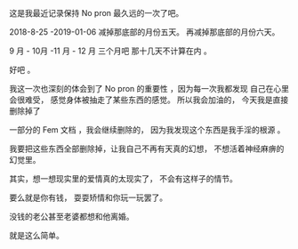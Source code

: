 
这是我最近记录保持 No pron  最久远的一次了吧。 

2018-8-25  -2019-01-06      减掉那底部的月份五天。    再减掉那底部的月份六天。  

 9 月 - 10月 -11 月 - 12 月      三个月吧 那十几天不计算在内 。
 
 好吧 。
 
 我这一次也深刻的体会到了 No pron 的重要性 ，因为每一次我都发现 自己在心里会很难受， 感觉身体被抽走了某些东西的感觉。 所以我会加油的， 今天我是直接删除掉了
 
 一部分的 Fem 文档  ，我会继续删除的， 因为我发现这个东西是我手淫的根源 。
 
 我要把这些东西全部删除掉，让我自己不再有天真的幻想， 不想活着神经麻痹的幻觉里。  
 
 其实，想一想现实里的爱情真的太现实了， 不会有这样子的情节。 
 
 要么就是你有钱， 耍耍矫情和你玩一玩罢了。     
 
 没钱的老公甚至老婆都想和他离婚。 
 
 就是这么简单。
 
 
